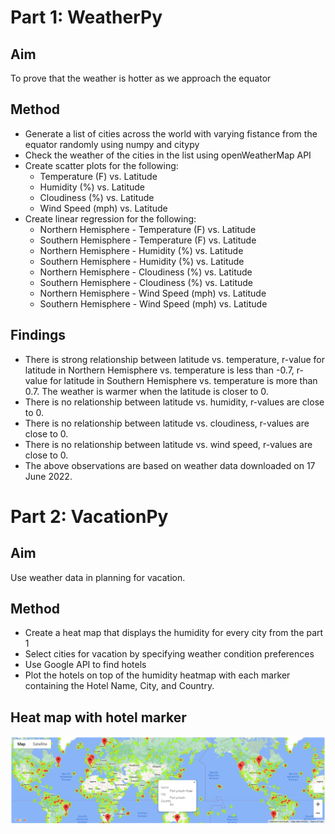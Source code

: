 # Part 1: WeatherPy

## Aim

To prove that the weather is hotter as we approach the equator


## Method

- Generate a list of cities across the world with varying fistance from the equator randomly using numpy and citypy
- Check the weather of the cities in the list using openWeatherMap API
- Create scatter plots for the following:
    - Temperature (F) vs. Latitude
    - Humidity (%) vs. Latitude
    - Cloudiness (%) vs. Latitude
    - Wind Speed (mph) vs. Latitude
- Create linear regression for the following:
    - Northern Hemisphere - Temperature (F) vs. Latitude
    - Southern Hemisphere - Temperature (F) vs. Latitude
    - Northern Hemisphere - Humidity (%) vs. Latitude
    - Southern Hemisphere - Humidity (%) vs. Latitude
    - Northern Hemisphere - Cloudiness (%) vs. Latitude
    - Southern Hemisphere - Cloudiness (%) vs. Latitude
    - Northern Hemisphere - Wind Speed (mph) vs. Latitude
    - Southern Hemisphere - Wind Speed (mph) vs. Latitude


## Findings

- There is strong relationship between latitude vs. temperature, r-value for latitude in Northern Hemisphere vs. temperature is less than -0.7, r-value for latitude in Southern Hemisphere vs. temperature is more than 0.7. The weather is warmer when the latitude is closer to 0.
- There is no relationship between latitude vs. humidity, r-values are close to 0.
- There is no relationship between latitude vs. cloudiness, r-values are close to 0. 
- There is no relationship between latitude vs. wind speed, r-values are close to 0.
- The above observations are based on weather data downloaded on 17 June 2022.


# Part 2: VacationPy

## Aim

Use weather data in planning for vacation.


## Method

- Create a heat map that displays the humidity for every city from the part 1
- Select cities for vacation by specifying weather condition preferences
- Use Google API to find hotels
- Plot the hotels on top of the humidity heatmap with each marker containing the Hotel Name, City, and Country.

## Heat map with hotel marker

![hotel_marker_heatmap.png](Part-2-VacationPy/hotel_marker_heatmap.png) 

